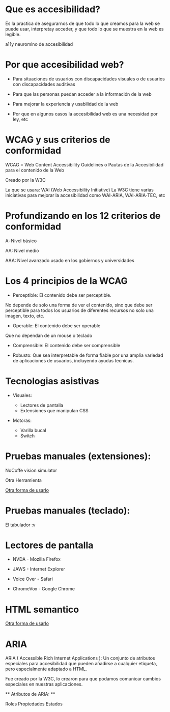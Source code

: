 # Que es accesibilidad?

Es la practica de asegurarnos de que todo lo que creamos para la web se puede usar, interpretay acceder, y que todo lo que se muestra en la web es legible.

a11y neuromino de accesibilidad

# Por que accesibilidad web?

- Para situaciones de usuarios con discapacidades visuales o de usuarios con discapacidades auditivas

- Para que las personas puedan acceder a la información de la web

- Para mejorar la experiencia y usabilidad de la web

- Por que en algunos casos la accesibilidad web es una necesidad por ley, etc

# WCAG  y sus criterios de conformidad

WCAG = Web Content Accessibility Guidelines o Pautas de la Accesibilidad para el contenido de la Web

Creado por la W3C

La que se usara: WAI (Web Accessibility Initiative)
La W3C tiene varias iniciativas para mejorar la accesibilidad como WAI-ARIA, WAI-ARIA-TEC, etc

# Profundizando en los 12 criterios de conformidad

A: Nivel básico

AA: Nivel medio

AAA: Nivel avanzado usado en los gobiernos y universidades

# Los 4 principios de la WCAG

- Perceptible: El contenido debe ser perceptible.

No depende de solo una forma de ver el contenido, sino que debe ser perceptible para todos los usuarios de diferentes recursos no solo una imagen, texto, etc.

- Operable: El contenido debe ser operable

Que no dependan de un mouse o teclado

- Comprensible: El contenido debe ser comprensible

- Robusto: Que sea interpretable de forma fiable por una amplia variedad de aplicaciones de usuarios, incluyendo ayudas tecnicas.

# Tecnologias asistivas

- Visuales:
    - Lectores de pantalla
    - Extensiones que manipulan CSS

- Motoras:
    - Varilla bucal
    - Switch 

# Pruebas manuales (extensiones):

NoCoffe vision simulator

Otra Herramienta

[Otra forma de usarlo](https://static.platzi.com/media/user_upload/Captura%20de%20pantalla%202020-06-19%20a%20las%2018.29.01-24983e60-d28a-4867-9ff4-f6a7f88b357f.jpg)

# Pruebas manuales (teclado):

El tabulador :v

# Lectores de pantalla

- NVDA - Mozilla Firefox

- JAWS - Internet Explorer

- Voice Over - Safari

- ChromeVox - Google Chrome

# HTML semantico


[Otra forma de usarlo](https://www.jungledisk.com/blog/content/images/blog/div-soup-vs-semantic-html.png)

# ARIA

ARIA ( Accessible Rich Internet Applications ): Un conjunto de atributos especiales para accesibilidad que pueden añadirse a cualquier etiqueta, pero especialmente adaptado a HTML.

Fue creado por la W3C, lo crearon para que podamos comunicar cambios especiales en nuestras aplicaciones.

** Atributos de ARIA: **

Roles
Propiedades
Estados
